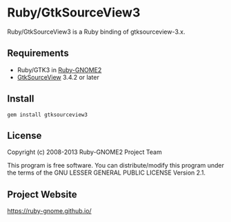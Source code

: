 # Ruby/GtkSourceView3

Ruby/GtkSourceView3 is a Ruby binding of gtksourceview-3.x.

## Requirements

* Ruby/GTK3 in
  [Ruby-GNOME2](https://ruby-gnome.github.io/)
* [GtkSourceView](http://projects.gnome.org/gtksourceview/) 3.4.2 or later

## Install

    gem install gtksourceview3

## License

Copyright (c) 2008-2013 Ruby-GNOME2 Project Team

This program is free software. You can distribute/modify this program
under the terms of the GNU LESSER GENERAL PUBLIC LICENSE Version 2.1.

## Project Website

https://ruby-gnome.github.io/
